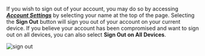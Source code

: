 If you wish to sign out of your account, you may do so by accessing [***Account Settings***](/docs/dashboard/account-settings) by selecting your name at the top of the page. Selecting the **Sign Out** button will sign you out of your account on your current device. If you believe your account has been compromised and want to sign out on all devices, you can also select **Sign Out on All Devices**.

![sign out](https://edlink.github.io/docs/media/dashboard/dev/account-settings-sign-out.jpg)
